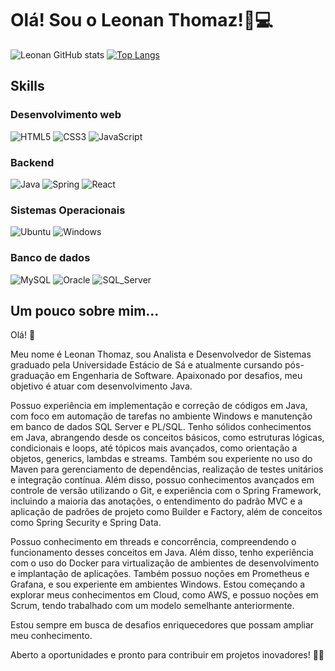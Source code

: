 # Olá! Sou o Leonan Thomaz!🚀💻

![Leonan GitHub stats](https://github-readme-stats.vercel.app/api?username=leonanthomaz&show_icons=true&theme=radical)
[![Top Langs](https://github-readme-stats.vercel.app/api/top-langs/?username=leonanthomaz&layout=compact&theme=radical)](https://github.com/leonanthomaz/github-readme-stats)
<!-- [![Top Langs](https://github-readme-stats.vercel.app/api/top-langs/?username=leonanthomaz)](https://github.com/leonanthomaz/github-readme-stats) -->

## Skills

### Desenvolvimento web
![HTML5](https://img.shields.io/badge/HTML5-E34F26?style=for-the-badge&logo=html5&logoColor=white)
![CSS3](https://img.shields.io/badge/CSS3-1572B6?style=for-the-badge&logo=css3&logoColor=white)
![JavaScript](https://img.shields.io/badge/JavaScript-F7DF1E?style=for-the-badge&logo=javascript&logoColor=black)

### Backend
![Java](https://img.shields.io/badge/Java-ED8B00?style=for-the-badge&logo=openjdk&logoColor=white)
![Spring](https://img.shields.io/badge/Spring-6DB33F?style=for-the-badge&logo=spring&logoColor=white)
![React](https://img.shields.io/badge/React-20232A?style=for-the-badge&logo=react&logoColor=61DAFB)

### Sistemas Operacionais
![Ubuntu](https://img.shields.io/badge/Ubuntu-E95420?style=for-the-badge&logo=ubuntu&logoColor=white)
![Windows](https://img.shields.io/badge/Windows-0078D6?style=for-the-badge&logo=windows&logoColor=white)

### Banco de dados
![MySQL](https://img.shields.io/badge/MySQL-00000F?style=for-the-badge&logo=mysql&logoColor=white)
![Oracle](https://img.shields.io/badge/Oracle-F80000?style=for-the-badge&logo=oracle&logoColor=black)
![SQL_Server](https://img.shields.io/badge/Microsoft%20SQL%20Server-CC2927?style=for-the-badge&logo=microsoft%20sql%20server&logoColor=white)


## Um pouco sobre mim...
Olá! 👋

Meu nome é Leonan Thomaz, sou Analista e Desenvolvedor de Sistemas graduado pela Universidade Estácio de Sá e atualmente cursando pós-graduação em Engenharia de Software. Apaixonado por desafios, meu objetivo é atuar com desenvolvimento Java. 

Possuo experiência em implementação e correção de códigos em Java, com foco em automação de tarefas no ambiente Windows e manutenção em banco de dados SQL Server e PL/SQL. Tenho sólidos conhecimentos em Java, abrangendo desde os conceitos básicos, como estruturas lógicas, condicionais e loops, até tópicos mais avançados, como orientação a objetos, generics, lambdas e streams. Também sou experiente no uso do Maven para gerenciamento de dependências, realização de testes unitários e integração contínua. Além disso, possuo conhecimentos avançados em controle de versão utilizando o Git, e experiência com o Spring Framework, incluindo a maioria das anotações, o entendimento do padrão MVC e a aplicação de padrões de projeto como Builder e Factory, além de conceitos como Spring Security e Spring Data.

Possuo conhecimento em threads e concorrência, compreendendo o funcionamento desses conceitos em Java. Além disso, tenho experiência com o uso do Docker para virtualização de ambientes de desenvolvimento e implantação de aplicações. Também possuo noções em Prometheus e Grafana, e sou experiente em ambientes Windows. Estou começando a explorar meus conhecimentos em Cloud, como AWS, e possuo noções em Scrum, tendo trabalhado com um modelo semelhante anteriormente.

Estou sempre em busca de desafios enriquecedores que possam ampliar meu conhecimento. 

Aberto a oportunidades e pronto para contribuir em projetos inovadores! 💼✨
